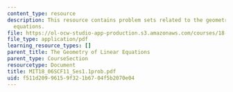 ```yaml
---
content_type: resource
description: This resource contains problem sets related to the geometry of linear
  equations.
file: https://ol-ocw-studio-app-production.s3.amazonaws.com/courses/18-06sc-linear-algebra-fall-2011/f511d20996159f321b6704f5b2070e04_MIT18_06SCF11_Ses1.1prob.pdf
file_type: application/pdf
learning_resource_types: []
parent_title: The Geometry of Linear Equations
parent_type: CourseSection
resourcetype: Document
title: MIT18_06SCF11_Ses1.1prob.pdf
uid: f511d209-9615-9f32-1b67-04f5b2070e04
---
```

